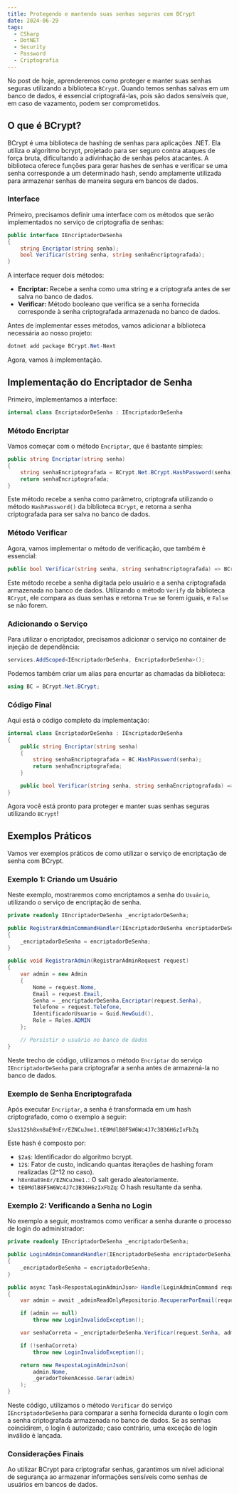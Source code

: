 ```yaml
---
title: Protegendo e mantendo suas senhas seguras com BCrypt
date: 2024-06-29
tags:
  - CSharp
  - DotNET
  - Security
  - Password
  - Criptografia
---
```


No post de hoje, aprenderemos como proteger e manter suas senhas seguras utilizando a biblioteca `BCrypt`. Quando temos senhas salvas em um banco de dados, é essencial criptografá-las, pois são dados sensíveis que, em caso de vazamento, podem ser comprometidos.

## O que é BCrypt?

BCrypt é uma biblioteca de hashing de senhas para aplicações .NET. Ela utiliza o algoritmo bcrypt, projetado para ser seguro contra ataques de força bruta, dificultando a adivinhação de senhas pelos atacantes. A biblioteca oferece funções para gerar hashes de senhas e verificar se uma senha corresponde a um determinado hash, sendo amplamente utilizada para armazenar senhas de maneira segura em bancos de dados.

### Interface 

Primeiro, precisamos definir uma interface com os métodos que serão implementados no serviço de criptografia de senhas:

```csharp
public interface IEncriptadorDeSenha
{
    string Encriptar(string senha);
    bool Verificar(string senha, string senhaEncriptografada);
}
```

A interface requer dois métodos:

- **Encriptar:** Recebe a senha como uma string e a criptografa antes de ser salva no banco de dados.
- **Verificar:** Método booleano que verifica se a senha fornecida corresponde à senha criptografada armazenada no banco de dados.

Antes de implementar esses métodos, vamos adicionar a biblioteca necessária ao nosso projeto:

```csharp
dotnet add package BCrypt.Net-Next
```

Agora, vamos à implementação.

## Implementação do Encriptador de Senha

Primeiro, implementamos a interface:

```csharp
internal class EncriptadorDeSenha : IEncriptadorDeSenha
```

### Método Encriptar

Vamos começar com o método `Encriptar`, que é bastante simples:

```csharp
public string Encriptar(string senha)
{
    string senhaEncriptografada = BCrypt.Net.BCrypt.HashPassword(senha);
    return senhaEncriptografada;
}
```

Este método recebe a senha como parâmetro, criptografa utilizando o método `HashPassword()` da biblioteca `BCrypt`, e retorna a senha criptografada para ser salva no banco de dados.

### Método Verificar

Agora, vamos implementar o método de verificação, que também é essencial:

```csharp
public bool Verificar(string senha, string senhaEncriptografada) => BCrypt.Net.BCrypt.Verify(senha, senhaEncriptografada);
```

Este método recebe a senha digitada pelo usuário e a senha criptografada armazenada no banco de dados. Utilizando o método `Verify` da biblioteca `BCrypt`, ele compara as duas senhas e retorna `True` se forem iguais, e `False` se não forem.

### Adicionando o Serviço

Para utilizar o encriptador, precisamos adicionar o serviço no container de injeção de dependência:

```csharp
services.AddScoped<IEncriptadorDeSenha, EncriptadorDeSenha>();
```

Podemos também criar um alias para encurtar as chamadas da biblioteca:

```csharp
using BC = BCrypt.Net.BCrypt;
```

### Código Final

Aqui está o código completo da implementação:

```csharp
internal class EncriptadorDeSenha : IEncriptadorDeSenha
{
    public string Encriptar(string senha)
    {
        string senhaEncriptografada = BC.HashPassword(senha);
        return senhaEncriptografada;
    }

    public bool Verificar(string senha, string senhaEncriptografada) => BC.Verify(senha, senhaEncriptografada);
}
```

Agora você está pronto para proteger e manter suas senhas seguras utilizando `BCrypt`!

## Exemplos Práticos

Vamos ver exemplos práticos de como utilizar o serviço de encriptação de senha com BCrypt.

### Exemplo 1: Criando um Usuário

Neste exemplo, mostraremos como encriptamos a senha do `Usuário`, utilizando o serviço de encriptação de senha.

```csharp
private readonly IEncriptadorDeSenha _encriptadorDeSenha;

public RegistrarAdminCommandHandler(IEncriptadorDeSenha encriptadorDeSenha)
{
    _encriptadorDeSenha = encriptadorDeSenha;
}

public void RegistrarAdmin(RegistrarAdminRequest request)
{
    var admin = new Admin
    {
        Nome = request.Nome,
        Email = request.Email,
        Senha = _encriptadorDeSenha.Encriptar(request.Senha),
        Telefone = request.Telefone,
        IdentificadorUsuario = Guid.NewGuid(),
        Role = Roles.ADMIN
    };

    // Persistir o usuário no banco de dados
}
```

Neste trecho de código, utilizamos o método `Encriptar` do serviço `IEncriptadorDeSenha` para criptografar a senha antes de armazená-la no banco de dados.

### Exemplo de Senha Encriptografada

Após executar `Encriptar`, a senha é transformada em um hash criptografado, como o exemplo a seguir:

```
$2a$12$h8xn8aE9nEr/EZNCuJme1.tE0MdlB8F5W6Wc4J7c3B36H6zIxFbZq
```

Este hash é composto por:

- `$2a$`: Identificador do algoritmo bcrypt.
- `12$`: Fator de custo, indicando quantas iterações de hashing foram realizadas (2^12 no caso).
- `h8xn8aE9nEr/EZNCuJme1.`: O salt gerado aleatoriamente.
- `tE0MdlB8F5W6Wc4J7c3B36H6zIxFbZq`: O hash resultante da senha.

### Exemplo 2: Verificando a Senha no Login

No exemplo a seguir, mostramos como verificar a senha durante o processo de login do administrador:

```csharp
private readonly IEncriptadorDeSenha _encriptadorDeSenha;

public LoginAdminCommandHandler(IEncriptadorDeSenha encriptadorDeSenha)
{
    _encriptadorDeSenha = encriptadorDeSenha;
}

public async Task<RespostaLoginAdminJson> Handle(LoginAdminCommand request, CancellationToken cancellationToken)
{
    var admin = await _adminReadOnlyRepositorio.RecuperarPorEmail(request.Email);

    if (admin == null)
        throw new LoginInvalidoException();

    var senhaCorreta = _encriptadorDeSenha.Verificar(request.Senha, admin.Senha);

    if (!senhaCorreta)
        throw new LoginInvalidoException();

    return new RespostaLoginAdminJson(
        admin.Nome,
        _geradorTokenAcesso.Gerar(admin)
    );
}
```

Neste código, utilizamos o método `Verificar` do serviço `IEncriptadorDeSenha` para comparar a senha fornecida durante o login com a senha criptografada armazenada no banco de dados. Se as senhas coincidirem, o login é autorizado; caso contrário, uma exceção de login inválido é lançada.

### Considerações Finais

Ao utilizar BCrypt para criptografar senhas, garantimos um nível adicional de segurança ao armazenar informações sensíveis como senhas de usuários em bancos de dados.

